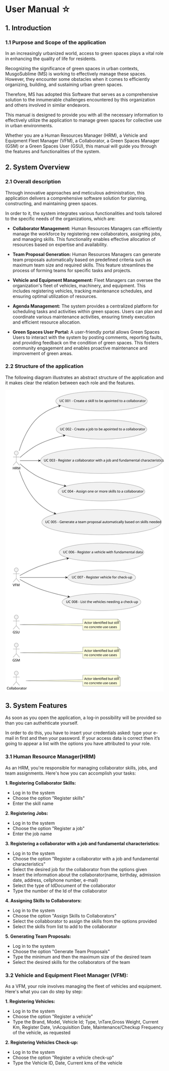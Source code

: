 #  User Manual ☆


## 1. Introduction
### 1.1 Purpose and Scope of the application

In an increasingly urbanized world, access to green spaces plays a vital role in enhancing the quality of life for residents. 

Recognizing the significance of green spaces in urban contexts, MusgoSublime (MS) is working to effectively manage these spaces. However, they encounter some obstacles when it comes to efficiently organizing, building, and sustaining urban green spaces.

Therefore, MS has adopted this Software that serves as a comprehensive solution to the innumerable challenges encountered by this organization and others involved in similar endeavors.

This manual is designed to provide you with all the necessary information to effectively utilize the application to manage green spaces for collective use in urban environments. 

Whether you are a Human Resources Manager (HRM), a Vehicle and Equipment Fleet Manager (VFM), a Collaborator, a Green Spaces Manager (GSM) or a Green Spaces User (GSU), this manual will guide you through the features and functionalities of the system.


## 2. System Overview

 ### 2.1 Overall description


Through innovative approaches and meticulous administration, this application delivers a comprehensive software solution for planning, constructing, and maintaining green spaces. 

In order to it, the system integrates various functionalities and tools tailored to the specific needs of the organizations, which are:
*  **Collaborator Management:** Human Resources Managers can efficiently manage the workforce by registering new collaborators, assigning jobs, and managing skills. This functionality enables effective allocation of resources based on expertise and availability.


*  **Team Proposal Generation:** Human Resources Managers can generate team proposals automatically based on predefined criteria such as maximum team size and required skills. This feature streamlines the process of forming teams for specific tasks and projects.


* **Vehicle and Equipment Management:**  Fleet Managers can oversee the organization's fleet of vehicles, machinery, and equipment. This includes registering vehicles, tracking maintenance schedules, and ensuring optimal utilization of resources.


* **Agenda Management:** The system provides a centralized platform for scheduling tasks and activities within green spaces. Users can plan and coordinate various maintenance activities, ensuring timely execution and efficient resource allocation.


* **Green Spaces User Portal:** A user-friendly portal allows Green Spaces Users to interact with the system by posting comments, reporting faults, and providing feedback on the condition of green spaces. This fosters community engagement and enables proactive maintenance and improvement of green areas.


### 2.2 Structure of the application 

The following diagram illustrates an abstract structure of the application and it makes clear the relation between each role and the features.

![Use Case Diagram](01.requirements-engineering/svg/use-case-diagram.svg)


## 3. System Features

As soon as you open the application, a log-in possibility will be provided so than you can authehticate yourself.

In order to do this, you have to insert your credentials asked: type your e-mail in first and then your password. 
If your access data is correct then  it’s going to appear a list with the options you have attributed to your role.

 ###  **3.1 Human Resource Manager(HRM)**
As an HRM, you're responsible for managing collaborator skills, jobs, and team assignments. Here's how you can accomplish your tasks:

**1. Registering Collaborator Skills:**
* Log in to the system
* Choose the option "Register skills"
* Enter the skill name

**2.  Registering Jobs:**
* Log in to the system
* Choose the option "Register a job"
* Enter the job name

**3. Registering a collaborator with a job and fundamental  characteristics:**
* Log in to the system
* Choose the option "Register a collaborator with a job and fundamental  characteristics"
* Select the desired job for the collaborator from the options given
* Insert the information about the collaborator(name, birthday, admission date, address, cellphone number, e-mail)
* Select the type of IdDocument of the collaborator
* Type the number of the Id of thw collaborator 

**4. Assigning Skills to Collaborators:**

* Log in to the system
* Choose the option "Assign Skills to Collaborators"
* Select the collabborator to assign the skills from the options provided 
* Select the skills from list to add to the collaborator

**5.  Generating Team Proposals:**


* Log in to the system
*  Choose the option "Generate Team Proposals"
* Type the minimum and then the maximum size of the desired team 
* Select the desired skills for the collaborators of the team



###  **3.2 Vehicle and Equipment Fleet Manager (VFM):**

As a VFM, your role involves managing the fleet of vehicles and equipment. Here's what you can do step by step:

**1. Registering Vehicles:**
* Log in to the system
* Choose the option "Register a vehicle"
* Type the Brand, Model, Vehicle Id; Type, \nTare,Gross Weight, Current Km, Register Date, \nAcquisition Date, Maintenance/Checkup Frequency of the vehicle, as requested

**2. Registering Vehicles Check-up:**
* Log in to the system
* Choose the option "Register a vehicle check-up"
* Type the Vehicle ID, Date, Current kms of the vehicle





